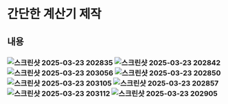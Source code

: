 # 간단한 계산기 제작
## 내용
### ![스크린샷 2025-03-23 202835](https://github.com/user-attachments/assets/20f3c477-fac5-4d00-8125-b9941e551a12) ![스크린샷 2025-03-23 202842](https://github.com/user-attachments/assets/38f31a8d-d555-4539-8889-ccdc32be29e9) ![스크린샷 2025-03-23 203056](https://github.com/user-attachments/assets/dbc962e7-fc22-4ca9-8229-5a425bdce8d5) ![스크린샷 2025-03-23 202850](https://github.com/user-attachments/assets/6dad44fc-3924-485b-8d79-5c381d45c50b) ![스크린샷 2025-03-23 203105](https://github.com/user-attachments/assets/fb83c045-9a1a-4e5a-9808-68d5b3fcd071) ![스크린샷 2025-03-23 202857](https://github.com/user-attachments/assets/b2d34522-65ba-40e1-a816-1805a452413d) ![스크린샷 2025-03-23 203112](https://github.com/user-attachments/assets/52f0ab90-e752-48c1-9541-330dc3393c16) ![스크린샷 2025-03-23 202905](https://github.com/user-attachments/assets/0b1c72b6-9570-41a5-b26c-daa3e6027c7e)






